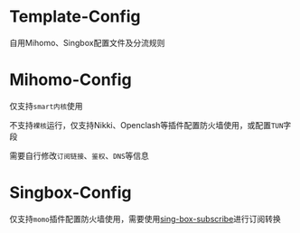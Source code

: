 # Template-Config  

自用Mihomo、Singbox配置文件及分流规则  

# Mihomo-Config  

仅支持`smart内核`使用  

不支持`裸核`运行，仅支持Nikki、Openclash等插件配置防火墙使用，或配置`TUN`字段  

需要自行修改`订阅链接`、`鉴权`、`DNS`等信息

# Singbox-Config  

仅支持`momo`插件配置防火墙使用，需要使用[sing-box-subscribe](https://github.com/Toperlock/sing-box-subscribe)进行订阅转换  

